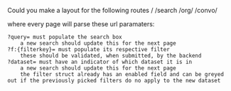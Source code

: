 


Could you make a layout for the following routes 
/ 
/search 
/org/<org-id>
/convo/<convo-id>


where every page will parse these url paramaters:


    ?query= must populate the search box
        a new search should update this for the next page
    ?f:{filterkey}= must populate its respective filter
        these should be validated, when submitted, by the backend
    ?dataset= must have an indicator of which dataset it is in
        a new search should update this for the next page
        the filter struct already has an enabled field and can be greyed out if the previously picked filters do no apply to the new dataset
